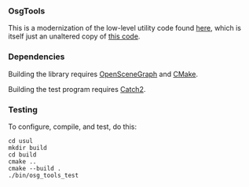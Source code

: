 ### OsgTools

This is a modernization of the low-level utility code found
[here](https://github.com/perryiv/cadkit/tree/master/OsgTools),
which is itself just an unaltered copy of
[this code](https://sourceforge.net/p/cadkit/code/HEAD/tree/trunk/OsgTools/).

### Dependencies

Building the library requires
[OpenSceneGraph](http://www.openscenegraph.org/)
and
[CMake](https://cmake.org/).

Building the test program requires
[Catch2](https://github.com/catchorg/Catch2).

### Testing

To configure, compile, and test, do this:

    cd usul
    mkdir build
    cd build
    cmake ..
    cmake --build .
    ./bin/osg_tools_test
